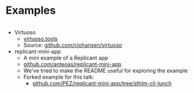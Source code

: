<div class="slide">

# Examples

<div style="display: flex; flex-direction: column; flex: 1;">

* Virtuoso
  * [virtuoso.tools](https://virtuoso.tools/)
  * Source: [github.com/cjohansen/virtuoso](https://github.com/cjohansen/virtuoso)
* replicant-mini-app
  * A mini example of a Replicant app
  * [github.com/anteoas/replicant-mini-app](https://github.com/anteoas/replicant-mini-app)
  * We've tried to make the README useful for exploring the example
  * Forked example for this talk:
    * [github.com/PEZ/replicant-mini-app/tree/sthlm-clj-lunch](https://github.com/PEZ/replicant-mini-app/tree/sthlm-clj-lunch)
   
  
</div>

</div>
